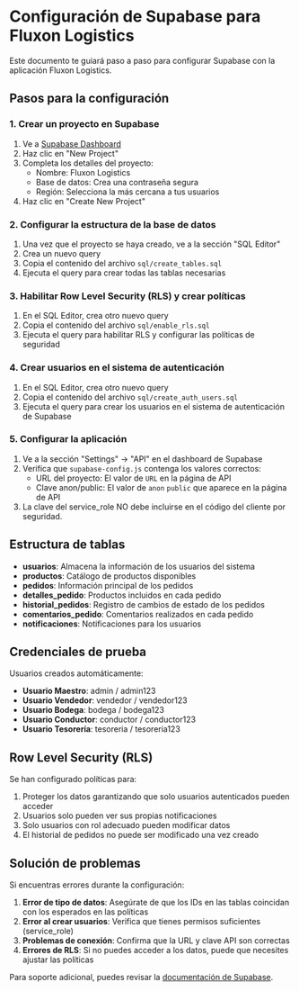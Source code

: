 # Configuración de Supabase para Fluxon Logistics

Este documento te guiará paso a paso para configurar Supabase con la aplicación Fluxon Logistics.

## Pasos para la configuración

### 1. Crear un proyecto en Supabase

1. Ve a [Supabase Dashboard](https://app.supabase.io/)
2. Haz clic en "New Project"
3. Completa los detalles del proyecto:
   - Nombre: Fluxon Logistics
   - Base de datos: Crea una contraseña segura
   - Región: Selecciona la más cercana a tus usuarios
4. Haz clic en "Create New Project"

### 2. Configurar la estructura de la base de datos

1. Una vez que el proyecto se haya creado, ve a la sección "SQL Editor"
2. Crea un nuevo query
3. Copia el contenido del archivo `sql/create_tables.sql`
4. Ejecuta el query para crear todas las tablas necesarias

### 3. Habilitar Row Level Security (RLS) y crear políticas

1. En el SQL Editor, crea otro nuevo query
2. Copia el contenido del archivo `sql/enable_rls.sql`
3. Ejecuta el query para habilitar RLS y configurar las políticas de seguridad

### 4. Crear usuarios en el sistema de autenticación

1. En el SQL Editor, crea otro nuevo query
2. Copia el contenido del archivo `sql/create_auth_users.sql`
3. Ejecuta el query para crear los usuarios en el sistema de autenticación de Supabase

### 5. Configurar la aplicación

1. Ve a la sección "Settings" → "API" en el dashboard de Supabase
2. Verifica que `supabase-config.js` contenga los valores correctos:
   - URL del proyecto: El valor de `URL` en la página de API
   - Clave anon/public: El valor de `anon` `public` que aparece en la página de API
3. La clave del service_role NO debe incluirse en el código del cliente por seguridad.

## Estructura de tablas

- **usuarios**: Almacena la información de los usuarios del sistema
- **productos**: Catálogo de productos disponibles
- **pedidos**: Información principal de los pedidos
- **detalles_pedido**: Productos incluidos en cada pedido
- **historial_pedidos**: Registro de cambios de estado de los pedidos
- **comentarios_pedido**: Comentarios realizados en cada pedido
- **notificaciones**: Notificaciones para los usuarios

## Credenciales de prueba

Usuarios creados automáticamente:

- **Usuario Maestro**: admin / admin123
- **Usuario Vendedor**: vendedor / vendedor123
- **Usuario Bodega**: bodega / bodega123
- **Usuario Conductor**: conductor / conductor123
- **Usuario Tesorería**: tesoreria / tesoreria123

## Row Level Security (RLS)

Se han configurado políticas para:

1. Proteger los datos garantizando que solo usuarios autenticados pueden acceder
2. Usuarios solo pueden ver sus propias notificaciones
3. Solo usuarios con rol adecuado pueden modificar datos
4. El historial de pedidos no puede ser modificado una vez creado

## Solución de problemas

Si encuentras errores durante la configuración:

1. **Error de tipo de datos**: Asegúrate de que los IDs en las tablas coincidan con los esperados en las políticas
2. **Error al crear usuarios**: Verifica que tienes permisos suficientes (service_role)
3. **Problemas de conexión**: Confirma que la URL y clave API son correctas
4. **Errores de RLS**: Si no puedes acceder a los datos, puede que necesites ajustar las políticas

Para soporte adicional, puedes revisar la [documentación de Supabase](https://supabase.com/docs).